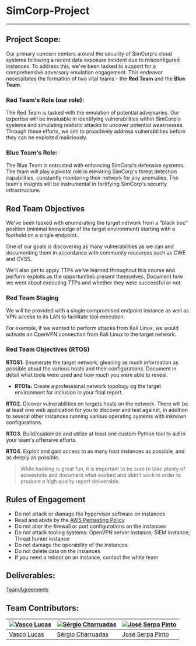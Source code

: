 # **SimCorp-Project**
***

## Project Scope:

Our primary concern centers around the security of SimCorp's cloud systems following a recent data exposure incident due to misconfigured instances. To address this, we've been tasked to support for a comprehensive adversary emulation engagement. This endeavor necessitates the formation of two vital teams - the **Red Team** and the **Blue Team**.

### Red Team's Role (our role):

The Red Team is tasked with the emulation of potential adversaries. Our expertise will be invaluable in identifying vulnerabilities within SimCorp's systems and simulating realistic attacks to uncover potential weaknesses. Through these efforts, we aim to proactively address vulnerabilities before they can be exploited maliciously.

### Blue Team's Role:

The Blue Team is entrusted with enhancing SimCorp's defensive systems. The team will play a pivotal role in elevating SimCorp's threat detection capabilities, constantly monitoring their network for any anomalies. The team's insights will be instrumental in fortifying SimCorp's security infrastructure.

## Red Team Objectives

We've been tasked with enumerating the target network from a "black boc" position (minimal knowledge of the target environment) starting with a foothold on a single endpoint.

One of our goals is discovering as many vulnerabilities as we can and documenting them in accordance with community resources such as CWE and CVSS.

We'll also get to apply TTPs we've learned throughout this course and perform exploits as the opportunities present themselves. Document how we went about executing TTPs and whether they were successful or not.

### Red Team Staging

We will be provided with a single compromised endpoint instance as well as VPN access to its LAN to facilitate tool execution.

For example, if we wanted to perform attacks from Kali Linux, we would activate an OpenVPN connection from Kali Linux to the target network.

### Red Team Objectives (RTOS)

**RTOS1.** Enumerate the target network, gleaning as much information as possible about the various hosts and their configurations. Document in detail what tools were used and how much you were able to reveal.

* **RTO1a.** Create a professional network topology og the target environment for inclusion in your final report.

**RTO2.** Dicover vulnerabilities on targets hosts on the network. There will be at least one web application for you to discover and test against, in addition to several other instances running various operating systems with inknown configurations.

**RTO3.** Build/customize and utilize at least one custom Python tool to aid in your team's offensive efforts.

**RTO4.** Exploit and gain access to as many host instances as possible, and as deeply as possible.

> While hacking is great fun, it is important to be sure to take plenty of screeshots and document what worked and didn't work in order to produce a high quality report deliverable.

## Rules of Engagement

* Do not attack or damage the hypervisor software on instances
* Read and abide by the [AWS Pentesting Policy](https://aws.amazon.com/security/penetration-testing/)
* Do not alter the firewall or port configurations on the instances
* Do not attack tooling systems: OpenVPN server instance; SIEM instance; Threat hunter instance
* Do not damage the operability of the instances
* Do not delete data on the instances
* If you need a reboot on an instance, contact the white team

## Deliverables:

[TeamAgreements](https://github.com/VascoLucas01/Cyber-Final-Project/tree/main/TeamAgreements)

## Team Contributors:

| [![Vasco Lucas](https://avatars.githubusercontent.com/u/110473841?v=4&s=144)](https://github.com/VascoLucas01) | [![Sérgio Charruadas](https://avatars.githubusercontent.com/u/20626461?v=4&s=144)](https://github.com/itzvenom) | [![José Serpa Pinto](https://avatars.githubusercontent.com/u/79847245?v=4&s=144)](https://github.com/jserpa-p) |
|---|---|---|
| [Vasco Lucas](https://github.com/VascoLucas01) | [Sérgio Charruadas](https://github.com/itzvenom) | [José Serpa Pinto](https://github.com/jserpa-p) |
